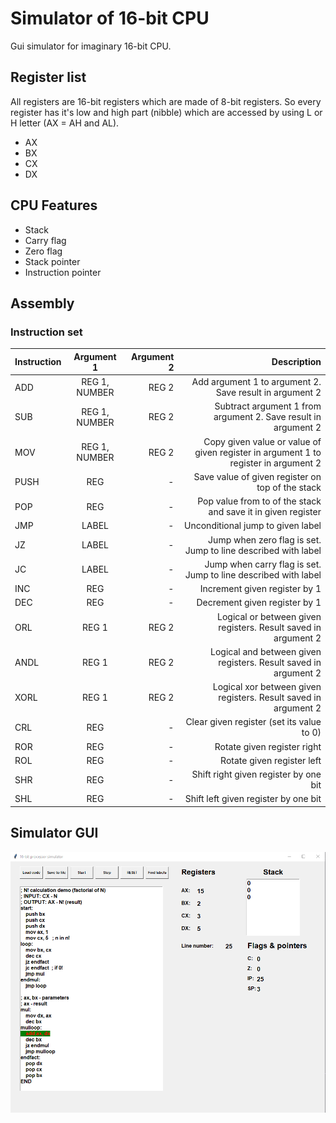 # Simulator of 16-bit CPU

Gui simulator for imaginary 16-bit CPU. 

## Register list
All registers are 16-bit registers which are made of 8-bit registers. So every register has it's low and high part (nibble) which are accessed by using L or H letter (AX = AH and AL).
- AX
- BX
- CX
- DX

## CPU Features
- Stack
- Carry flag
- Zero flag
- Stack pointer
- Instruction pointer

## Assembly
### Instruction set
| Instruction       | Argument 1        | Argument 2    | Description           |
| -------------     |:----------------: | ------------: | --------------------: |
| ADD               | REG 1, NUMBER     |    REG 2      | Add argument 1 to argument 2. Save result in argument 2                 |
| SUB               | REG 1, NUMBER     |    REG 2      | Subtract argument 1 from argument 2. Save result in argument 2 |
| MOV               | REG 1, NUMBER     |    REG 2      | Copy given value or value of given register in argument 1 to register in argument 2 |
| PUSH              | REG               |    -          | Save value of given register on top of the stack |
| POP               | REG               |    -          | Pop value from to of the stack and save it in given register |
| JMP               | LABEL             |    -          | Unconditional jump to given label |
| JZ                | LABEL             |    -          | Jump when zero flag is set. Jump to line described with label |
| JC                | LABEL             |    -          | Jump when carry flag is set. Jump to line described with label |
| INC               | REG               |    -          | Increment given register by 1 |
| DEC               | REG               |    -          | Decrement given register by 1 |
| ORL               | REG 1             |    REG 2      | Logical or between given registers. Result saved in argument 2 |
| ANDL              | REG 1             |    REG 2      | Logical and between given registers. Result saved in argument 2 |
| XORL              | REG 1             |    REG 2      | Logical xor between given registers. Result saved in argument 2 |
| CRL               | REG               |    -          | Clear given register (set its value to 0) |
| ROR               | REG               |    -          | Rotate given register right |
| ROL               | REG               |    -          | Rotate given register left |
| SHR               | REG               |    -          | Shift right given register by one bit |
| SHL               | REG               |    -          | Shift left given register by one bit |


## Simulator GUI
![Gui screenshot](img/gui.png)